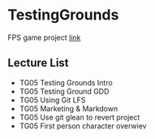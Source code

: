 # TestingGrounds
FPS game project [link](https://github.com/Pelikoodaus/05_TestingGrounds)

## Lecture List

* TG05 Testing Grounds Intro
* TG05 Testing Ground GDD
* TG05 Using Git LFS
* TG05 Marketing & Markdown
* TG05 Use git glean to revert project
* TG05 First person character overwiev
